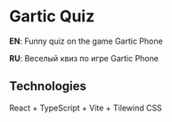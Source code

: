 # Gartic Quiz

**EN**: Funny quiz on the game Gartic Phone

**RU**: Веселый квиз по игре Gartic Phone

## Technologies

React + TypeScript + Vite + Tilewind CSS
